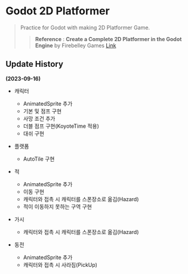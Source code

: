 # Godot 2D Platformer
>Practice for Godot with making 2D Platformer Game.  
>>**Reference** : **Create a Complete 2D Platformer in the Godot Engine** by Firebelley Games [Link](https://www.udemy.com/course/create-a-complete-2d-platformer-in-the-godot-engine/)  

## Update History
**(2023-09-16)**
- 캐릭터  
    - AnimatedSprite 추가
    - 기본 및 점프 구현
    - 사망 조건 추가
    - 더블 점프 구현(KoyoteTime 적용)
    - 대쉬 구현

- 플랫폼
    - AutoTile 구현
- 적
    - AnimatedSprite 추가
    - 이동 구현
    - 캐릭터와 접촉 시 캐릭터를 스폰장소로 옮김(Hazard)
    - 적이 이동하지 못하는 구역 구현
- 가시
    - 캐릭터와 접촉 시 캐릭터를 스폰장소로 옮김(Hazard)
- 동전
    - AnimatedSprite 추가
    - 캐릭터와 접촉 시 사라짐(PickUp)